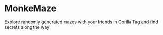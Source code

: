 # MonkeMaze
Explore randomly generated mazes with your friends in Gorilla Tag and find secrets along the way
